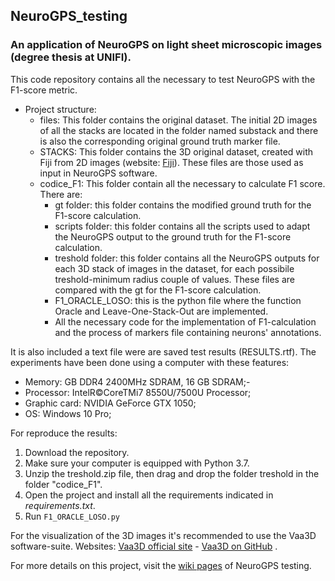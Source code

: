 ## NeuroGPS_testing
### An application of NeuroGPS on light sheet microscopic images (degree thesis at UNIFI).

This code repository contains all the necessary to test NeuroGPS with the F1-score metric.

- Project structure:
	* files: This folder contains the original dataset. The initial 2D images of all the stacks are located in the folder named substack and there is also the corresponding original ground truth marker file. 
	* STACKS: This folder contains the 3D original dataset, created with Fiji from 2D images (website: [Fiji](https://fiji.sc/)). These files are those used as input in NeuroGPS software.
	* codice_F1: This folder contain all the necessary to calculate F1 score. There are:
		* gt folder: this folder contains the modified ground truth for the F1-score calculation.
		* scripts folder: this folder contains all the scripts used to adapt the NeuroGPS output to the ground truth for the F1-score                calculation.
		* treshold folder: this folder contains all the NeuroGPS outputs for each 3D stack of images in the dataset, for each possibile              treshold-minimum radius couple of values. These files are compared with the gt for the F1-score calculation.
		* F1_ORACLE_LOSO: this is the python file where the function Oracle and Leave-One-Stack-Out are implemented.
		* All the necessary code for the implementation of F1-calculation and the process of markers file containing neurons'                        annotations.

It is also included a text file were are saved test results (RESULTS.rtf).
The experiments have been done using a computer with these features:
- Memory: GB DDR4 2400MHz SDRAM, 16 GB SDRAM;-
- Processor: IntelR©CoreTMi7 8550U/7500U Processor; 
- Graphic card: NVIDIA GeForce GTX 1050;
- OS: Windows 10 Pro;

For reproduce the results:
1. Download the repository.
2. Make sure your computer is equipped with Python 3.7.
3. Unzip the treshold.zip file, then drag and drop the folder treshold in the folder "codice_F1".
4. Open the project and install all the requirements indicated in _requirements.txt_.
5. Run `F1_ORACLE_LOSO.py`

For the visualization of the 3D images it's recommended to use the Vaa3D software-suite. Websites: [Vaa3D official site](http://home.penglab.com/proj/vaa3d/home/index.html) - [Vaa3D on GitHub](https://github.com/Vaa3D) .

For more details on this project, visit the [wiki pages](https://github.com/pisalore/neuroGPS_testing/wiki) of NeuroGPS testing.
